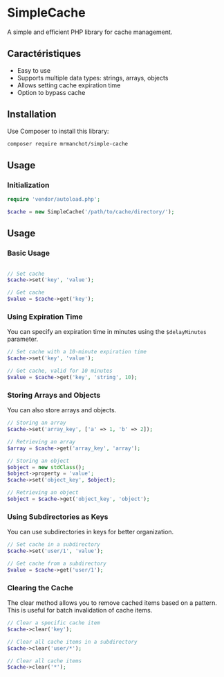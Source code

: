 # SimpleCache

A simple and efficient PHP library for cache management.

## Caractéristiques

- Easy to use
- Supports multiple data types: strings, arrays, objects
- Allows setting cache expiration time
- Option to bypass cache

## Installation

Use Composer to install this library:

```bash
composer require mrmanchot/simple-cache
```

## Usage

### Initialization

```php
require 'vendor/autoload.php';

$cache = new SimpleCache('/path/to/cache/directory/');
```

## Usage

### Basic Usage

```php

// Set cache
$cache->set('key', 'value');

// Get cache
$value = $cache->get('key');
```

### Using Expiration Time

You can specify an expiration time in minutes using the `$delayMinutes` parameter.

```php
// Set cache with a 10-minute expiration time
$cache->set('key', 'value');

// Get cache, valid for 10 minutes
$value = $cache->get('key', 'string', 10);
```

### Storing Arrays and Objects

You can also store arrays and objects.

```php
// Storing an array
$cache->set('array_key', ['a' => 1, 'b' => 2]);

// Retrieving an array
$array = $cache->get('array_key', 'array');

// Storing an object
$object = new stdClass();
$object->property = 'value';
$cache->set('object_key', $object);

// Retrieving an object
$object = $cache->get('object_key', 'object');
```

### Using Subdirectories as Keys

You can use subdirectories in keys for better organization.

```php
// Set cache in a subdirectory
$cache->set('user/1', 'value');

// Get cache from a subdirectory
$value = $cache->get('user/1');
```

### Clearing the Cache

The clear method allows you to remove cached items based on a pattern. This is useful for batch invalidation of cache items.

```php
// Clear a specific cache item
$cache->clear('key');

// Clear all cache items in a subdirectory
$cache->clear('user/*');

// Clear all cache items
$cache->clear('*');
```